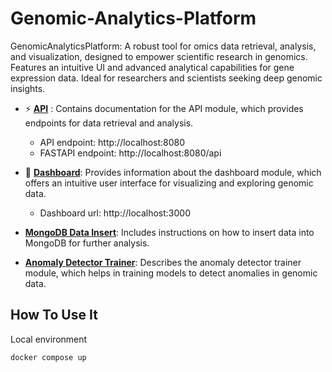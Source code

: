 # Genomic-Analytics-Platform
GenomicAnalyticsPlatform: A robust tool for omics data retrieval, analysis, and visualization, designed to empower scientific research in genomics. Features an intuitive UI and advanced analytical capabilities for gene expression data. Ideal for researchers and scientists seeking deep genomic insights.

- ⚡ **[API](api/Readme.md)** : Contains documentation for the API module, which provides endpoints for data retrieval and analysis.
    - API endpoint: http://localhost:8080
    - FASTAPI endpoint: http://localhost:8080/api
- 🚀 **[Dashboard](dashboard/Readme.md)**: Provides information about the dashboard module, which offers an intuitive user interface for visualizing and exploring genomic data.
    - Dashboard url: http://localhost:3000

- **[MongoDB Data Insert](data/mongodb-data-insert/Readme.md)**: Includes instructions on how to insert data into MongoDB for further analysis.
- **[Anomaly Detector Trainer](data/anomaly-detector-trainer/Readme.md)**: Describes the anomaly detector trainer module, which helps in training models to detect anomalies in genomic data.

## How To Use It 

Local environment
```bash
docker compose up
```
